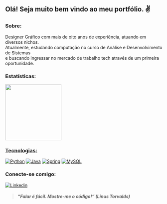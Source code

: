 ## Olá! Seja muito bem vindo ao meu portfólio. ✌️

### Sobre:
Designer Gráfico com mais de oito anos de experiência, atuando em diversos nichos.<br>Atualmente, estudando computação no curso de Análise e Desenvolvimento de Sistemas<br>e buscando ingressar no mercado de trabalho tech através de um primeira oportunidade.

### Estatísticas:
<div>
    <a href="https://github.com/JotaP53">
    <img height="180em" src="https://github-readme-stats.vercel.app/api?username=JotaP53&show_icons=true&theme=dark">
</div>

### Tecnologias:
[![Python](https://img.shields.io/badge/Python-3776AB?style=for-the-badge&logo=python&logoColor=white)]()
[![Java](https://img.shields.io/badge/Java-ED8B00?style=for-the-badge&logo=openjdk&logoColor=white)]()
[![Spring](https://img.shields.io/badge/Spring-6DB33F?style=for-the-badge&logo=spring&logoColor=white)]()
[![MySQL](https://img.shields.io/badge/MySQL-00000F?style=for-the-badge&logo=mysql&logoColor=white)]()

### Conecte-se comigo:
[![Linkedin](https://img.shields.io/badge/LinkedIn-0077B5?style=for-the-badge&logo=linkedin&logoColor=white)](https://www.linkedin.com/in/jotap53/)

> #### *“Falar é fácil. Mostre-me o código!” (Linus Torvalds)*

